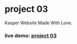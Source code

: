 # project 03
Kasper Website Made With Love.

### live demo: [project 03](https://issam-hub.github.io/project_03/)
